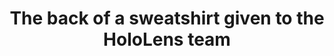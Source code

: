 ---
title: "The back of a sweatshirt given to the HoloLens team"
excerpt: "The logo on the back of a sweatshirt given to the HoloLens team."
layout: picture
picture: "/assets/posts/2015/2015-05-04-hololens-sweatshirt-smaller/20150504_225437135_iOS.jpg"
caption: "The letters for HOLOGRAM styled into a pyramid of cubes."
tags:
  - HoloLens
  - Photograph
---